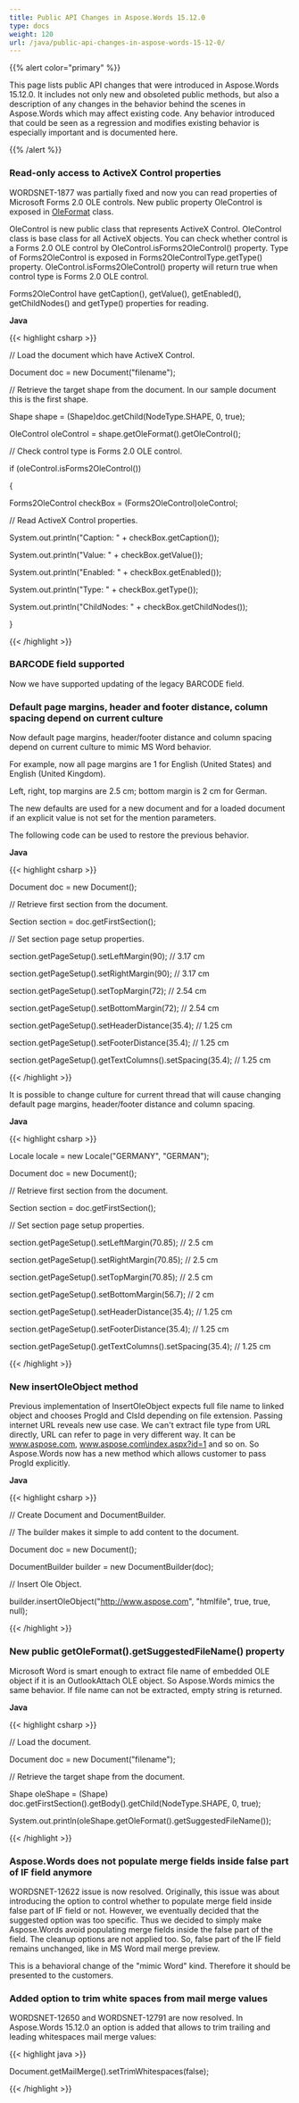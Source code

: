 ```yaml
---
title: Public API Changes in Aspose.Words 15.12.0
type: docs
weight: 120
url: /java/public-api-changes-in-aspose-words-15-12-0/
---
```


{{% alert color="primary" %}} 

This page lists public API changes that were introduced in Aspose.Words 15.12.0. It includes not only new and obsoleted public methods, but also a description of any changes in the behavior behind the scenes in Aspose.Words which may affect existing code. Any behavior introduced that could be seen as a regression and modifies existing behavior is especially important and is documented here.

{{% /alert %}} 
### **Read-only access to ActiveX Control properties**
WORDSNET-1877 was partially fixed and now you can read properties of Microsoft Forms 2.0 OLE controls. New public property OleControl is exposed in [OleFormat](http://www.aspose.com/api/java/words/com.aspose.words/classes/OleFormat) class.

OleControl is new public class that represents ActiveX Control. OleControl class is base class for all ActiveX objects. You can check whether control is a Forms 2.0 OLE control by OleControl.isForms2OleControl() property. Type of Forms2OleControl is exposed in Forms2OleControlType.getType() property. OleControl.isForms2OleControl() property will return true when control type is Forms 2.0 OLE control.

Forms2OleControl have getCaption(), getValue(), getEnabled(), getChildNodes() and getType() properties for reading.

**Java**

{{< highlight csharp >}}

 // Load the document which have ActiveX Control.

Document doc = new Document("filename");

// Retrieve the target shape from the document. In our sample document this is the first shape.

Shape shape = (Shape)doc.getChild(NodeType.SHAPE, 0, true);

OleControl oleControl = shape.getOleFormat().getOleControl();

// Check control type is Forms 2.0 OLE control.

if (oleControl.isForms2OleControl())

{

  Forms2OleControl checkBox = (Forms2OleControl)oleControl;

  // Read ActiveX Control properties.

  System.out.println("Caption: " + checkBox.getCaption());

  System.out.println("Value: " + checkBox.getValue());

  System.out.println("Enabled: " + checkBox.getEnabled());

  System.out.println("Type: " + checkBox.getType());

  System.out.println("ChildNodes: " + checkBox.getChildNodes());

}


{{< /highlight >}}
### **BARCODE field supported**
Now we have supported updating of the legacy BARCODE field.
### **Default page margins, header and footer distance, column spacing depend on current culture**
Now default page margins, header/footer distance and column spacing depend on current culture to mimic MS Word behavior.

For example, now all page margins are 1 for English (United States) and English (United Kingdom).

Left, right, top margins are 2.5 cm; bottom margin is 2 cm for German.

The new defaults are used for a new document and for a loaded document if an explicit value is not set for the mention parameters.

The following code can be used to restore the previous behavior.

**Java**

{{< highlight csharp >}}

 Document doc = new Document();

// Retrieve first section from the document.

Section section = doc.getFirstSection();

// Set section page setup properties.

section.getPageSetup().setLeftMargin(90); // 3.17 cm

section.getPageSetup().setRightMargin(90); // 3.17 cm

section.getPageSetup().setTopMargin(72); // 2.54 cm

section.getPageSetup().setBottomMargin(72); // 2.54 cm

section.getPageSetup().setHeaderDistance(35.4); // 1.25 cm

section.getPageSetup().setFooterDistance(35.4); // 1.25 cm

section.getPageSetup().getTextColumns().setSpacing(35.4); // 1.25 cm

{{< /highlight >}}

It is possible to change culture for current thread that will cause changing default page margins, header/footer distance and column spacing.

**Java**

{{< highlight csharp >}}

 Locale locale = new Locale("GERMANY", "GERMAN");

Document doc = new Document();

// Retrieve first section from the document.

Section section = doc.getFirstSection();

// Set section page setup properties.

section.getPageSetup().setLeftMargin(70.85); // 2.5 cm

section.getPageSetup().setRightMargin(70.85); // 2.5 cm

section.getPageSetup().setTopMargin(70.85); // 2.5 cm

section.getPageSetup().setBottomMargin(56.7); // 2 cm

section.getPageSetup().setHeaderDistance(35.4); // 1.25 cm

section.getPageSetup().setFooterDistance(35.4); // 1.25 cm

section.getPageSetup().getTextColumns().setSpacing(35.4); // 1.25 cm

{{< /highlight >}}
### **New insertOleObject method**
Previous implementation of InsertOleObject expects full file name to linked object and chooses ProgId and ClsId depending on file extension. Passing internet URL reveals new use case. We can't extract file type from URL directly, URL can refer to page in very different way. It can be www.aspose.com, www.aspose.com\index.aspx?id=1 and so on. So Aspose.Words now has a new method which allows customer to pass ProgId explicitly.

**Java**

{{< highlight csharp >}}

 // Create Document and DocumentBuilder.

// The builder makes it simple to add content to the document.

Document doc = new Document();

DocumentBuilder builder = new DocumentBuilder(doc);

// Insert Ole Object.

builder.insertOleObject("http://www.aspose.com", "htmlfile", true, true, null);

{{< /highlight >}}
### **New public getOleFormat().getSuggestedFileName() property**
Microsoft Word is smart enough to extract file name of embedded OLE object if it is an OutlookAttach OLE object. So Aspose.Words mimics the same behavior. If file name can not be extracted, empty string is returned.

**Java**

{{< highlight csharp >}}

 // Load the document.

Document doc = new Document("filename");

// Retrieve the target shape from the document.

Shape oleShape = (Shape) doc.getFirstSection().getBody().getChild(NodeType.SHAPE, 0, true);

System.out.println(oleShape.getOleFormat().getSuggestedFileName());

{{< /highlight >}}
### **Aspose.Words does not populate merge fields inside false part of IF field anymore**
WORDSNET-12622 issue is now resolved. Originally, this issue was about introducing the option to control whether to populate merge field inside false part of IF field or not. However, we eventually decided that the suggested option was too specific. Thus we decided to simply make Aspose.Words avoid populating merge fields inside the false part of the field. The cleanup options are not applied too. So, false part of the IF field remains unchanged, like in MS Word mail merge preview.

This is a behavioral change of the "mimic Word" kind. Therefore it should be presented to the customers.
### **Added option to trim white spaces from mail merge values**
WORDSNET-12650 and WORDSNET-12791 are now resolved. In Aspose.Words 15.12.0 an option is added that allows to trim trailing and leading whitespaces mail merge values:

{{< highlight java >}}

 Document.getMailMerge().setTrimWhitespaces(false);

{{< /highlight >}}
